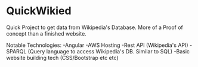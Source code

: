 


# QuickWikied

Quick Project to get data from Wikipedia's Database. More of a Proof of concept than a finished website.

Notable Technologies:
  -Angular
  -AWS Hosting
  -Rest API (Wikipedia's API)
  -SPARQL (Query language to access Wikipedia's DB. Similar to SQL)
  -Basic website building tech (CSS/Bootstrap etc etc)
